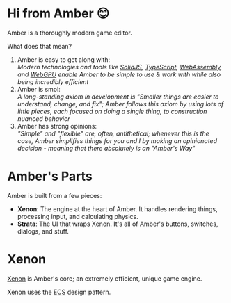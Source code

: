# Hi from Amber 😊

Amber is a thoroughly modern game editor.

What does that mean?

1. Amber is easy to get along with:<br>
  _Modern technologies and tools like [SolidJS](https://www.solidjs.com/), [TypeScript](https://www.typescriptlang.org/), [WebAssembly](https://webassembly.org/), and [WebGPU](https://developer.mozilla.org/en-US/docs/Web/API/WebGPU_API) enable Amber to be simple to use & work with while also being incredibly efficient_
1. Amber is smol:<br>
  _A long-standing axiom in development is "Smaller things are easier to understand, change, and fix"; Amber follows this axiom by using lots of little pieces, each focused on doing a single thing, to construction nuanced behavior_
1. Amber has strong opinions:<br>
  _"Simple" and "flexible" are, often, antithetical; whenever this is the case, Amber simplifies things for you and I by making an opinionated decision - meaning that there absolutely is an "Amber's Way"_

# Amber's Parts

Amber is built from a few pieces:

* **Xenon**: The engine at the heart of Amber. It handles rendering things, processing input, and calculating physics.
* **Strata**: The UI that wraps Xenon. It's all of Amber's buttons, switches, dialogs, and stuff.

# Xenon

[Xenon](./src/lib/Xenon) is Amber's core; an extremely efficient, unique game engine.

Xenon uses the [ECS](https://en.wikipedia.org/wiki/Entity_component_system) design pattern.